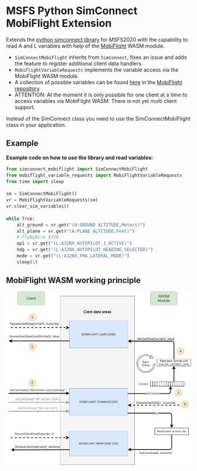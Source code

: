 # MSFS Python SimConnect MobiFlight Extension
Extends the [python simconnect library](https://github.com/odwdinc/Python-SimConnect) for MSFS2020 with the capability to read A and L variables with help of the [MobiFlight](https://www.mobiflight.com) WASM module.

* ```SimConnectMobiFlight``` inherits from ```SimConnect```, fixes an issue and adds the feature to register additional client data handlers.
* ```MobiFlightVariableRequests``` implements the variable access via the MobiFlight WASM module.
* A collection of possible variables can be found [here](https://github.com/Mobiflight/MobiFlight-Connector/blob/main/Presets/msfs2020_simvars.cip) in the [MobiFlight repository](https://github.com/Mobiflight/MobiFlight-Connector).
* ATTENTION: At the moment it is only possible for one client at a time to access variables via MobiFlight WASM. There is not yet multi client support.

Instead of the SimConnect class you need to use the SimConnectMobiFlight class in your application.

## Example

**Example code on how to use the library and read variables:**
```python
from simconnect_mobiflight import SimConnectMobiFlight
from mobiflight_variable_requests import MobiFlightVariableRequests
from time import sleep

sm = SimConnectMobiFlight()
vr = MobiFlightVariableRequests(sm)
vr.clear_sim_variables()

while True:
    alt_ground = vr.get("(A:GROUND ALTITUDE,Meters)")
    alt_plane = vr.get("(A:PLANE ALTITUDE,Feet)")
    # FlyByWire A320
    ap1 = vr.get("(L:A32NX_AUTOPILOT_1_ACTIVE)")
    hdg = vr.get("(L:A32NX_AUTOPILOT_HEADING_SELECTED)")
    mode = vr.get("(L:A32NX_FMA_LATERAL_MODE)")
    sleep(1)
```

## MobiFlight WASM working principle

![Picture principle](doc/mobiflightVarAccess.png)
